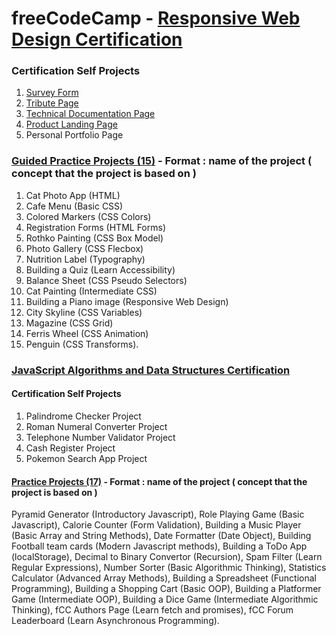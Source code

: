 # freeCodeCamp - [Responsive Web Design Certification](https://github.com/HrishikeshBajirao/Me-a-copycat/tree/main/freeCodeCamp%20Projects/Responsive%20Web%20Design)
### Certification Self Projects
1.  [Survey Form](https://github.com/HrishikeshBajirao/Me-a-copycat/tree/main/freeCodeCamp%20Projects/Responsive%20Web%20Design/Build%20a%20Survey%20Form)
2.  [Tribute Page](https://github.com/HrishikeshBajirao/Me-a-copycat/tree/main/freeCodeCamp%20Projects/Responsive%20Web%20Design/Build%20a%20Tribute%20Page)
3.  [Technical Documentation Page](https://github.com/HrishikeshBajirao/Me-a-copycat/tree/main/freeCodeCamp%20Projects/Responsive%20Web%20Design/Build%20a%20Technical%20Documentation%20Page)
4.  [Product Landing Page](https://github.com/HrishikeshBajirao/Me-a-copycat/tree/main/freeCodeCamp%20Projects/Responsive%20Web%20Design/Build%20a%20Product%20Landing%20Page)
5.  Personal Portfolio Page
### [Guided Practice Projects (15)](https://github.com/HrishikeshBajirao/Me-a-copycat/tree/main/freeCodeCamp%20Projects/Responsive%20Web%20Design/Practice%20Projects) -  **Format : name of the project ( concept that the project is based on )**

1. Cat Photo App (HTML)
2. Cafe Menu (Basic CSS)
3. Colored Markers (CSS Colors)
4. Registration Forms (HTML Forms)
5. Rothko Painting (CSS Box Model)
6. Photo Gallery (CSS Flecbox)
7. Nutrition Label (Typography)
8. Building a Quiz (Learn Accessibility)
9. Balance Sheet (CSS Pseudo Selectors)
10. Cat Painting (Intermediate CSS)
11. Building a Piano image (Responsive Web Design)
12. City Skyline (CSS Variables)
13. Magazine (CSS Grid)
14. Ferris Wheel (CSS Animation)
15. Penguin (CSS Transforms).

### [JavaScript Algorithms and Data Structures Certification](https://github.com/HrishikeshBajirao/Me-a-copycat/tree/main/freeCodeCamp%20Projects/JavaScript%20Algorithms%20and%20Data%20Structures/Practice%20Projects/2%20-%20Basic%20Javascript%20-%20Role%20Playing%20Game)
#### Certification Self Projects
1. Palindrome Checker Project
2. Roman Numeral Converter Project
3. Telephone Number Validator Project
4. Cash Register Project
5. Pokemon Search App Project
#### [Practice Projects (17)](https://github.com/HrishikeshBajirao/Me-a-copycat/tree/main/freeCodeCamp%20Projects/JavaScript%20Algorithms%20and%20Data%20Structures/Practice%20Projects/2%20-%20Basic%20Javascript%20-%20Role%20Playing%20Game) - **Format : name of the project ( concept that the project is based on )**

Pyramid Generator (Introductory Javascript), Role Playing Game (Basic Javascript), Calorie Counter (Form Validation), Building a Music Player (Basic Array and String Methods), Date Formatter (Date Object), Building Football team cards (Modern Javascript methods), Building a ToDo App (localStorage), Decimal to Binary Convertor (Recursion), Spam Filter (Learn Regular Expressions), Number Sorter (Basic Algorithmic Thinking), Statistics Calculator (Advanced Array Methods), Building a Spreadsheet (Functional Programming), Building a Shopping Cart (Basic OOP), Building a Platformer Game (Intermediate OOP), Building a Dice Game (Intermediate Algorithmic Thinking), fCC Authors Page (Learn fetch and promises), fCC Forum Leaderboard (Learn Asynchronous Programming).
